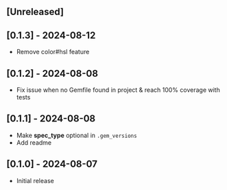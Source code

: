 ## [Unreleased]

## [0.1.3] - 2024-08-12

- Remove color#hsl feature

## [0.1.2] - 2024-08-08

- Fix issue when no Gemfile found in project & reach 100% coverage with tests

## [0.1.1] - 2024-08-08

- Make **spec_type** optional in `.gem_versions`
- Add readme

## [0.1.0] - 2024-08-07

- Initial release
